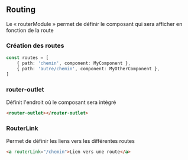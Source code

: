 ## Routing

Le « routerModule » permet de définir le composant qui sera afficher en fonction de la route

### Création des routes
```ts
const routes = [
    { path: 'chemin', component: MyComponent },
    { path: 'autre/chemin', component: MyOtherComponent },
]
```

### router-outlet

Définit l'endroit où le composant sera intégré
```html
<router-outlet></router-outlet>
```

### RouterLink
Permet de définir les liens vers les différentes routes
```html
<a routerLink="/chemin">Lien vers une route</a>
```
